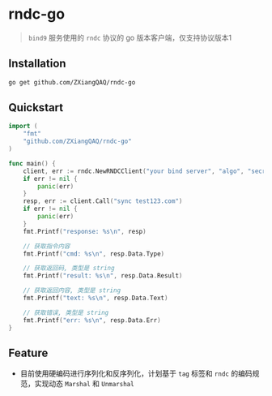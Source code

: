 # rndc-go

> `bind9` 服务使用的 `rndc` 协议的 go 版本客户端，仅支持协议版本1

## Installation

```bash
go get github.com/ZXiangQAQ/rndc-go
```

## Quickstart

```go
import (
	"fmt"
	"github.com/ZXiangQAQ/rndc-go"
)

func main() {
	client, err := rndc.NewRNDCClient("your bind server", "algo", "secrect")
	if err != nil {
		panic(err)
	}
	resp, err := client.Call("sync test123.com")
	if err != nil {
		panic(err)
	}
	fmt.Printf("response: %s\n", resp)

	// 获取指令内容
	fmt.Printf("cmd: %s\n", resp.Data.Type)

	// 获取返回码, 类型是 string
	fmt.Printf("result: %s\n", resp.Data.Result)

	// 获取返回内容, 类型是 string
	fmt.Printf("text: %s\n", resp.Data.Text)

	// 获取错误, 类型是 string
	fmt.Printf("err: %s\n", resp.Data.Err)
}
```

## Feature

- 目前使用硬编码进行序列化和反序列化，计划基于 `tag` 标签和 `rndc` 的编码规范，实现动态 `Marshal` 和 `Unmarshal`

